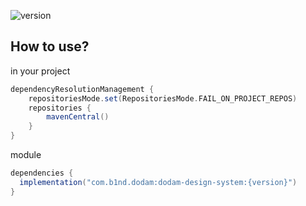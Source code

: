 ![version](https://img.shields.io/badge/version-1.0.3-blue)

## How to use?
in your project
```gradle
dependencyResolutionManagement {
    repositoriesMode.set(RepositoriesMode.FAIL_ON_PROJECT_REPOS)
    repositories {
        mavenCentral()
    }
}
```

module
```gradle
dependencies {
  implementation("com.b1nd.dodam:dodam-design-system:{version}")
}
